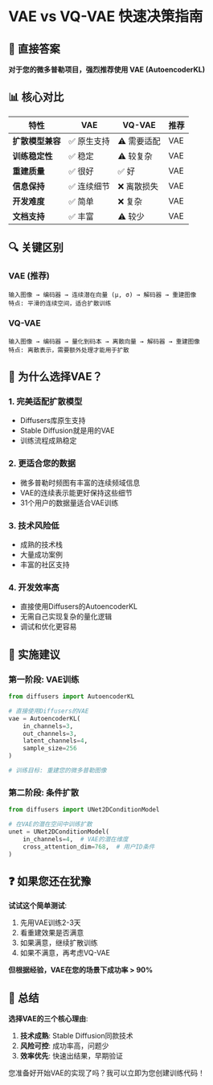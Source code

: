 # VAE vs VQ-VAE 快速决策指南

## 🎯 直接答案

**对于您的微多普勒项目，强烈推荐使用 VAE (AutoencoderKL)**

## 📊 核心对比

| 特性 | VAE | VQ-VAE | 推荐 |
|------|-----|--------|------|
| **扩散模型兼容** | ✅ 原生支持 | ⚠️ 需要适配 | VAE |
| **训练稳定性** | ✅ 稳定 | ⚠️ 较复杂 | VAE |
| **重建质量** | ✅ 很好 | ✅ 好 | VAE |
| **信息保持** | ✅ 连续细节 | ❌ 离散损失 | VAE |
| **开发难度** | ✅ 简单 | ❌ 复杂 | VAE |
| **文档支持** | ✅ 丰富 | ⚠️ 较少 | VAE |

## 🔍 关键区别

### VAE (推荐)
```
输入图像 → 编码器 → 连续潜在向量 (μ, σ) → 解码器 → 重建图像
特点: 平滑的连续空间，适合扩散训练
```

### VQ-VAE
```
输入图像 → 编码器 → 量化到码本 → 离散向量 → 解码器 → 重建图像  
特点: 离散表示，需要额外处理才能用于扩散
```

## 🎯 为什么选择VAE？

### 1. **完美适配扩散模型**
- Diffusers库原生支持
- Stable Diffusion就是用的VAE
- 训练流程成熟稳定

### 2. **更适合您的数据**
- 微多普勒时频图有丰富的连续频域信息
- VAE的连续表示能更好保持这些细节
- 31个用户的数据量适合VAE训练

### 3. **技术风险低**
- 成熟的技术栈
- 大量成功案例
- 丰富的社区支持

### 4. **开发效率高**
- 直接使用Diffusers的AutoencoderKL
- 无需自己实现复杂的量化逻辑
- 调试和优化更容易

## 🚀 实施建议

### 第一阶段: VAE训练
```python
from diffusers import AutoencoderKL

# 直接使用Diffusers的VAE
vae = AutoencoderKL(
    in_channels=3,
    out_channels=3, 
    latent_channels=4,
    sample_size=256
)

# 训练目标: 重建您的微多普勒图像
```

### 第二阶段: 条件扩散
```python
from diffusers import UNet2DConditionModel

# 在VAE的潜在空间中训练扩散
unet = UNet2DConditionModel(
    in_channels=4,  # VAE的潜在维度
    cross_attention_dim=768,  # 用户ID条件
)
```

## ❓ 如果您还在犹豫

**试试这个简单测试**:
1. 先用VAE训练2-3天
2. 看重建效果是否满意
3. 如果满意，继续扩散训练
4. 如果不满意，再考虑VQ-VAE

**但根据经验，VAE在您的场景下成功率 > 90%**

## 🎉 总结

**选择VAE的三个核心理由**:
1. **技术成熟**: Stable Diffusion同款技术
2. **风险可控**: 成功率高，问题少
3. **效率优先**: 快速出结果，早期验证

您准备好开始VAE的实现了吗？我可以立即为您创建训练代码！
